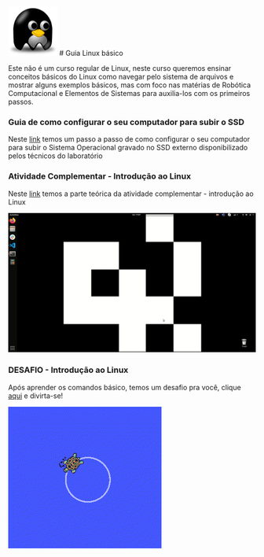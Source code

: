 <img src="/img/linuxs.png" width="100" height="100">
#  Guia Linux básico 



Este não é um curso regular de Linux, neste curso queremos ensinar conceitos básicos do Linux como navegar pelo sistema de arquivos e mostrar alguns exemplos básicos, mas com foco nas matérias de Robótica Computacional e Elementos de Sistemas para auxilia-los com os primeiros passos. 


### Guia de como configurar o seu computador para subir o SSD 


Neste [link](https://github.com/Insper/404/tree/master/tutoriais/Boot_SSD_Config_BIOS) temos um passo a passo de como configurar o seu computador para subir o Sistema Operacional gravado no SSD externo disponibilizado pelos técnicos do laboratório


### Atividade Complementar - Introdução ao Linux


Neste [link](https://github.com/liciascl/Linuxbasico/blob/master/atividade_complementar.md) temos a parte teórica da atividade complementar - introdução ao Linux

![aula](/img/aula.gif)

###  DESAFIO - Introdução ao Linux 

Após aprender os comandos básico, temos um desafio pra você, clique [aqui](https://github.com/liciascl/Linuxbasico/blob/master/desafio.md) e divirta-se!

![roda_roda](/img/roda_roda.gif)
